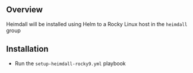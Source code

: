 ## Overview
Heimdall will be installed using Helm to a Rocky Linux host in the `heimdall` group

## Installation
- Run the `setup-heimdall-rocky9.yml` playbook
